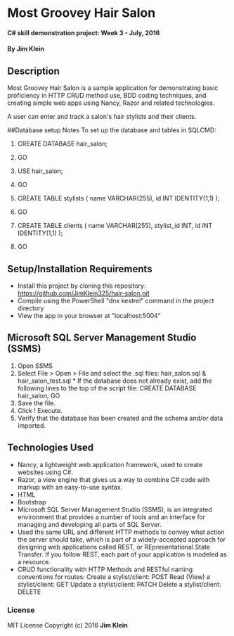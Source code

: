 # Most Groovey Hair Salon

#### C# skill demonstration project:  Week 3 - July, 2016

#### By Jim Klein

## Description

Most Groovey Hair Salon is a sample application for demonstrating basic proficiency in HTTP CRUD method use, BDD coding techniques, and creating simple web apps using Nancy, Razor and related technologies.

A user can enter and track a salon's hair stylists and their clients.

##Database setup Notes
To set up the database and tables in SQLCMD:

1. CREATE DATABASE hair_salon;
2. GO

3. USE hair_salon;

4. GO

5. CREATE TABLE stylists
(
	name VARCHAR(255),
	id INT IDENTITY(1,1)
	);

6. GO

7. CREATE TABLE clients
(
	name VARCHAR(255),
	stylist_id INT,
	id INT IDENTITY(1,1)
	);

8. GO

## Setup/Installation Requirements
* Install this project by cloning this repository:
    https://github.com/JimKlein325/hair-salon.git
* Compile using the PowerShell "dnx kestrel" command in the project directory
* View the app in your browser at "localhost:5004"
## Microsoft SQL Server Management Studio (SSMS)
1. Open SSMS
2. Select File > Open > File and select the .sql files: hair_salon.sql & hair_salon_test.sql
        * If the database does not already exist, add the following lines to the top of the script file:
        CREATE DATABASE hair_salon;
        GO
3. Save the file.
4. Click ! Execute.
5. Verify that the database has been created and the schema and/or data imported.

## Technologies Used
* Nancy, a lightweight web application framework, used to create websites using C#.
* Razor, a view engine that gives us a way to combine C# code with markup with an easy-to-use syntax.
* HTML
* Bootstrap
* Microsoft SQL Server Management Studio (SSMS), is an integrated environment that provides a number of tools and an interface for managing and developing all parts of SQL Server.
* Used the same URL and different HTTP methods to convey what action the server should take, which is part of a widely-accepted approach for designing web applications called REST, or REpresentational State Transfer. If you follow REST, each part of your application is modeled as a resource.
* CRUD functionality with HTTP Methods and RESTful naming conventions for routes:
      Create a stylist/client: POST
      Read (View) a stylist/client: GET
      Update a stylist/client: PATCH
      Delete a stylist/client: DELETE



### License
MIT License  Copyright (c) 2016 **Jim Klein**
